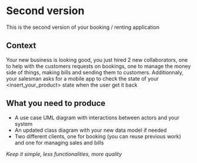 # Second version

This is the second version of your booking / renting application

## Context

Your new business is looking good, you just hired 2 new collaborators, one to help with the customers requests on bookings, one to manage the money side of things, making bills and sending them to customers. Additionnaly, your salesman asks for a mobile app to check the state of your <insert_your_product> state when the user get it back

## What you need to produce

 - A use case UML diagram with interactions between actors and your system
 - An updated class diagram with your new data model if needed
 - Two different clients, one for booking (you can reuse previous work) and one for managing sales and bills

_Keep it simple, less functionalities, more quality_
